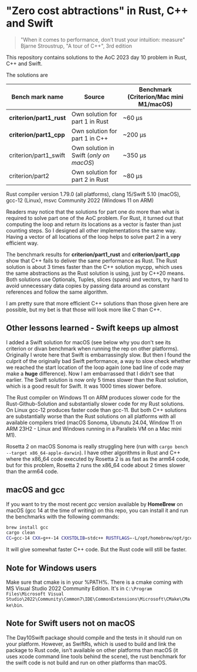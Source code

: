 # "Zero cost abtractions" in Rust, C++ and Swift 
> "When it comes to performance, don’t trust your intuition: measure" 
Bjarne Stroustrup, "A tour of C++", 3rd edition

This repository contains solutions to the AoC 2023 day 10 problem in Rust, C++ and Swift.

The solutions are

| Bench mark name | Source | Benchmark (Criterion/Mac mini M1/macOS)|
------------------|---------|-|
| **criterion/part1_rust** | Own solution for part 1 in Rust |~60 µs|
| **criterion/part1_cpp** | Own solution for part 1 in C++ | ~200 µs|
| criterion/part1_swift | Own solution in Swift (*only on macOS*) | ~350 µs|
| criterion/part2 | Own solution for part 2 in Rust |~80 µs|

Rust compiler version 1.79.0 (all platforms), clang 15/Swift 5.10 (macOS), gcc-12 (Linux), msvc Community 2022 (Windows 11 on ARM)

Readers may notice that the solutions for part one do more than what is required to solve part one of the AoC problem. For Rust, it turned out that computing the loop and return its locations as a vector is faster than just counting steps. So I designed all other implementations the same way. Having a vector of all locations of the loop helps to solve part 2 in a very efficient way.

The benchmark results for **criterion/part1_rust** and **criterion/part1_cpp** show that C++ fails to deliver the same performance as Rust. The Rust solution is about 3 times faster than the C++ solution mycpp, which uses the same abstractions as the Rust solution is using, just by C++20 means. Both solutions use Optionals, Tuples, slices (spans) and vectors, try hard to avoid unnecessary data copies by passing data around as constant references and follow the same algorithm.

I am pretty sure that more efficient C++ solutions than those given here are possible, but my bet is that those will look more like C than C++.

## Other lessons learned - Swift keeps up almost

I added a Swift solution for macOS (see below why you don't see its criterion or divan benchmark when running the rep on other platforms). Originally I wrote here that Swift is embarrassingly slow. But then I found the culprit of the originally bad Swift performance, a way to slow check whether we reached the start location of the loop again (one bad line of code may make a **huge** difference). Now I am embarrassed that I didn't see that earlier. The Swift solution is now only 5 times slower than the Rust solution, which is a good result for Swift. It was 1000 times slower before.

The Rust compiler on Windows 11 on ARM produces slower code for the Rust-Github-Solution and substantially slower code for my Rust solutions. On Linux gcc-12 produces faster code than gcc-11. But both C++ solutions are substantially worse than the Rust solutions on all platforms with all available compilers tried (macOS Sonoma, Ubunutu 24.04, Window 11 on ARM 23H2 - Linux and Windows running in a Parallels VM on a Mac mini M1).

Rosetta 2 on macOS Sonoma is really struggling here (run with `cargo bench --target x86_64-apple-darwin`). I have other algorithms in Rust and C++ where the x86_64 code executed by Rosetta 2 is as fast as the arm64 code, but for this problem, Rosetta 2 runs the x86_64 code about 2 times slower than the arm64 code.

## macOS and gcc

If you want to try the most recent *gcc* version available by **HomeBrew** on macOS (gcc 14 at the time of writing) on this repo, you can install it and run the benchmarks with the following commands:

```bash
brew install gcc
cargo clean
CC=gcc-14 CXX=g++-14 CXXSTDLIB=stdc++ RUSTFLAGS=-L/opt/homebrew/opt/gcc/lib/gcc/current/ cargo bench
```

It will give somewhat faster C++ code. But the Rust code will still be faster.  
## Note for Windows users

Make sure that cmake is in your %PATH%. There is a cmake coming with MS Visual Studio 2022 Community Edition. It's in `C:\Program Files\Microsoft Visual Studio\2022\Community\Common7\IDE\CommonExtensions\Microsoft\CMake\CMake\bin`.

## Note for Swift users not on macOS

The Day10Swift package should compile and the tests in it should run on your platform. However, as SwiftRs, which is used to build and link the package to Rust code, 
isn't available on other platforms than macOS (it uses xcode command line tools behind the scene), the rust benchmark for the swift code is not build and run on other platforms than macOS.